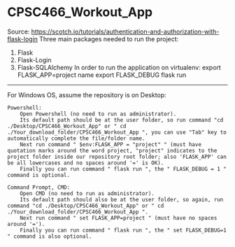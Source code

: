 # CPSC466_Workout_App

Source: https://scotch.io/tutorials/authentication-and-authorization-with-flask-login
Three main packages needed to run the project:
1. Flask
2. Flask-Login
3. Flask-SQLAlchemy
In order to run the application on virtualenv:
export FLASK_APP=project name
export FLASK_DEBUG
flask run

********************************************************************

For Windows OS, assume the repository is on Desktop:

    Powershell:
        Open Powershell (no need to run as administrator).
        Its default path should be at the user folder, so run command "cd ./Desktop/CPSC466_Workout_App" or " cd ./Your_download_folder/CPSC466_Workout_App ", you can use "Tab" key to automatically complete the file/folder name.
        Next run command " $env:FLASK_APP = "project" " (must have quotation marks around the word project, "project" indicates to the project folder inside our repository root folder; also 'FLASK_APP' can be all lowercases and no spaces around '=' is OK).
        Finally you can run command " flask run ", the " FLASK_DEBUG = 1 " command is optional.

    Command Prompt, CMD:
        Open CMD (no need to run as administrator).
        Its default path should also be at the user folder, so again, run command "cd ./Desktop/CPSC466_Workout_App" or " cd ./Your_download_folder/CPSC466_Workout_App ".
        Next run command " set FLASK_APP=project " (must have no spaces around '=').
        Finally you can run command " flask run ", the " set FLASK_DEBUG=1 " command is also optional.